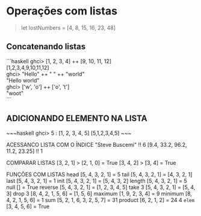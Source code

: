 <h1>Operações com listas</h1>

> let lostNumbers = [4, 8, 15, 16, 23, 48]

<h2>Concatenando listas</h2>
    ```haskell
    ghci> [1, 2, 3, 4] ++ [9, 10, 11, 12]<br>
    [1,2,3,4,9,10,11,12]<br>
    ghci> "Hello" ++ " " ++ "world"<br>
    "Hello world"<br>
    ghci> ['w', 'o'] ++ ['o', 't']<br>
    "woot"<br>
    ```

<h2>ADICIONANDO ELEMENTO NA LISTA</h2>
    ~~~haskell
    ghci> 5 : [1, 2, 3, 4, 5]
    [5,1,2,3,4,5]
    ~~~

ACESSANCO LISTA COM O ÍNDICE
    "Steve Buscemi" !! 6
    [9.4, 33.2, 96.2, 11.2, 23.25] !! 1 

COMPARAR LISTAS
    [3, 2, 1] > [2, 1, 0] = True
    [3, 4, 2] > [3, 4] = True

FUNÇÕES COM LISTAS
    head [5, 4, 3, 2, 1] = 5
    tail [5, 4, 3, 2, 1] = [4, 3, 2, 1]
    last [5, 4, 3, 2, 1] = 1
    init [5, 4, 3, 2, 1] = [5, 4, 3, 2]
    length [5, 4, 3, 2, 1] = 5
    null [] = True
    reverse [5, 4, 3, 2, 1] = [1, 2, 3, 4, 5]
    take 3 [5, 4, 3, 2, 1] = [5, 4, 3]
    drop 3 [8, 4, 2, 1, 5, 6] = [1, 5, 6]
    maximum [1, 9, 2, 3, 4] = 9
    minimum [8, 4, 2, 1, 5, 6] = 1
    sum [5, 2, 1, 6, 3, 2, 5, 7] = 31
    product [6, 2, 1, 2] = 24
    4 `elem` [3, 4, 5, 6] = True